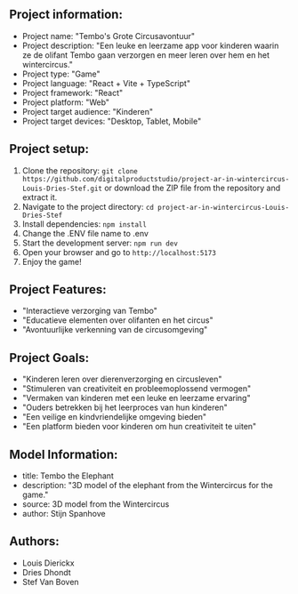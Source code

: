 ## Project information:
- Project name: "Tembo's Grote Circusavontuur"
- Project description: "Een leuke en leerzame app voor kinderen waarin ze de olifant Tembo gaan verzorgen en meer leren over hem en het wintercircus."
- Project type: "Game"
- Project language: "React + Vite + TypeScript"
- Project framework: "React"
- Project platform: "Web"
- Project target audience: "Kinderen"
- Project target devices: "Desktop, Tablet, Mobile"

## Project setup:
1. Clone the repository: `git clone https://github.com/digitalproductstudio/project-ar-in-wintercircus-Louis-Dries-Stef.git`
   or download the ZIP file from the repository and extract it.
2. Navigate to the project directory: `cd project-ar-in-wintercircus-Louis-Dries-Stef`
3. Install dependencies: `npm install`
4. Change the .ENV file name to .env
5. Start the development server: `npm run dev`
6. Open your browser and go to `http://localhost:5173`
7. Enjoy the game!

## Project Features:
- "Interactieve verzorging van Tembo"
- "Educatieve elementen over olifanten en het circus"
- "Avontuurlijke verkenning van de circusomgeving"


## Project Goals:
- "Kinderen leren over dierenverzorging en circusleven"
- "Stimuleren van creativiteit en probleemoplossend vermogen"
- "Vermaken van kinderen met een leuke en leerzame ervaring"
- "Ouders betrekken bij het leerproces van hun kinderen"
- "Een veilige en kindvriendelijke omgeving bieden"
- "Een platform bieden voor kinderen om hun creativiteit te uiten"

## Model Information:
* title:	Tembo the Elephant
* description:	"3D model of the elephant from the Wintercircus for the game."
* source:	3D model from the Wintercircus
* author:	Stijn Spanhove

## Authors:
- Louis Dierickx
- Dries Dhondt
- Stef Van Boven